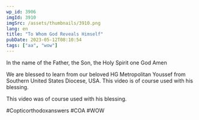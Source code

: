 ```yaml
---
wp_id: 3906
imgId: 3910
imgSrc: /assets/thumbnails/3910.png
lang: en
title: "To Whom God Reveals Himself"
pubDate: 2023-05-12T08:10:54
tags: ["aa", "wow"]
---
```

<!-- page: 6 -->

<p>In the name of the Father, the Son, the Holy Spirit one God Amen</p>
<p>We are blessed to learn from our beloved HG Metropolitan Youssef from Southern United States Diocese, USA. This video is of course used with his blessing.</p>
<p>This video was of course used with his blessing.</p>
<p>#Copticorthodoxanswers #COA #WOW</p>
